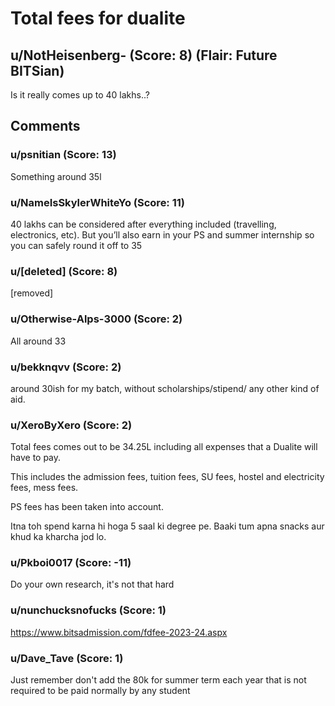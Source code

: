 # Total fees for dualite
## u/NotHeisenberg- (Score: 8) (Flair: Future BITSian)
Is it really comes up to 40 lakhs..?


## Comments

### u/psnitian (Score: 13)
Something around 35l


### u/NameIsSkylerWhiteYo (Score: 11)
40 lakhs can be considered after everything included (travelling, electronics, etc). But you’ll also earn in your PS and summer internship so you can safely round it off to 35


### u/[deleted] (Score: 8)
[removed]


### u/Otherwise-Alps-3000 (Score: 2)
All around 33


### u/bekknqvv (Score: 2)
around 30ish for my batch, without scholarships/stipend/ any other kind of aid.


### u/XeroByXero (Score: 2)
Total fees comes out to be 34.25L including all expenses that a Dualite will have to pay. 

This includes the admission fees, tuition fees, SU fees, hostel and electricity fees, mess fees. 

PS fees has been taken into account.

Itna toh spend karna hi hoga 5 saal ki degree pe. Baaki tum apna snacks aur khud ka kharcha jod lo.


### u/Pkboi0017 (Score: -11)
Do your own research, it's not that hard


### u/nunchucksnofucks (Score: 1)
https://www.bitsadmission.com/fdfee-2023-24.aspx


### u/Dave_Tave (Score: 1)
Just remember don't add the 80k for summer term each year that is not required to be paid normally by any student




